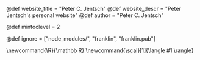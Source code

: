 <!--
Add here global page variables to use throughout your
website.
The website_* must be defined for the RSS to work
-->
@def website_title = "Peter C. Jentsch"
@def website_descr = "Peter Jentsch's personal website"
@def author = "Peter C. Jentsch"

@def mintoclevel = 2

<!--
Add here files or directories that should be ignored by Franklin, otherwise
these files might be copied and, if markdown, processed by Franklin which
you might not want. Indicate directories by ending the name with a `/`.
-->
@def ignore = ["node_modules/", "franklin", "franklin.pub"]

<!--
Add here global latex commands to use throughout your
pages. It can be math commands but does not need to be.
For instance:
* \newcommand{\phrase}{This is a long phrase to copy.}
-->
\newcommand{\R}{\mathbb R}
\newcommand{\scal}[1]{\langle #1 \rangle}
